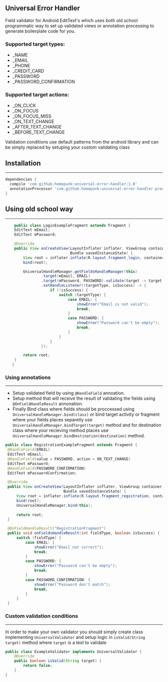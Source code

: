 ## Universal Error Handler

Field validator for Android EditText's which uses both old school programmatic way to set up validated views or annotation processing to generate boilerplate code for you.

### Supported target types:
* _NAME
* _EMAIL
* _PHONE
* _CREDIT_CARD
* _PASSWORD
* _PASSWORD_CONFIRMATION

### Supported target actions: 
- _ON_CLICK
- _ON_FOCUS
- _ON_FOCUS_MISS
- _ON_TEXT_CHANGE
- _AFTER_TEXT_CHANGE
- _BEFORE_TEXT_CHANGE

Validation conditions use default patterns from the android library and can be simply replaced by setuping your custom validating class

## Installation
--------

```groovy
dependencies {
  compile 'com.github.homepunk:universal-error-handler:1.0'
  annotationProcessor 'com.github.homepunk:universal-error-handler-proccessor:1.0'
}
```
## Using old school way
--------
```java
    public class LoginExampleFragment extends Fragment {
    EditText mEmail;
    EditText mPassword;

    @Override
    public View onCreateView(LayoutInflater inflater, ViewGroup container,
                             Bundle savedInstanceState) {
        View root = inflater.inflate(R.layout.fragment_login, container, false);
        bind(root);

        UniversalHandleManager.getFieldsHandleManager(this)
                .target(mEmail, EMAIL)
                .target(mPassword, PASSWORD).validate(target -> target.length() > 1)
                .setHandleListener((targetType, isSuccess) -> {
                    if (!isSuccess) {
                        switch (targetType) {
                            case EMAIL: {
                                showError("Email is not valid");
                                break;
                            }
                            case PASSWORD: {
                                showError("Password can't be empty");
                                break;
                            }
                        }
                    }
                });

        return root;
    }
   }
```
### Using annotations
--------
  - Setup validated field by using `@HandleField` annoation.
  - Setup method that will receive the result of validating the fields using `@OnFieldHandleResult` annonation.
  - Finally Bind class where fields should be proccessed using `UniversalHandleManager.bind(class)` or bind target activity or fragment where your fields places separetly use `UniversalHandleManager.bindTarget(target)` method and for destination class where your recieving method places use `UniversalHandleManager.bindDestination(destination)` method.
  
   ```java
  public class RegistrationExampleFragment extends Fragment {
    @HandleField(EMAIL)
    EditText mEmail;
    @HandleField(value = PASSWORD, action = ON_TEXT_CHANGE)
    EditText mPassword;
    @HandleField(PASSWORD_CONFIRMATION)
    EditText mPasswordConfirmation;

    @Override
    public View onCreateView(LayoutInflater inflater, ViewGroup container,
                             Bundle savedInstanceState) {
        View root = inflater.inflate(R.layout.fragment_registration, container, false);
        bind(root);
        UniversalHandleManager.bind(this);
        
        return root;
    }

    @OnFieldHandleResult("RegistrationFragment")
    public void onFieldsHandleResult(int fieldType, boolean isSuccess) {
        switch (fieldType) {
            case EMAIL: {
                showError("Email not correct");
                break;
            }
            case PASSWORD: {
                showError("Password can't be empty");
                break;
            }
            case PASSWORD_CONFIRMATION: {
                showError("Password don't match");
                break;
            }
        }
    }
```
### Custom validation conditions
------
In order to make your own validator you should simply create class implementing `UniversalValidator` and setup logic in `isValid(String target)` method where `target` is a text to validate
```java
public class ExampleValidator implements UniversalValidator {
    @Override
    public boolean isValid(String target) {
        return false;
    }
}
```
